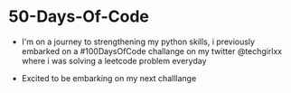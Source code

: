 # 50-Days-Of-Code

- I'm on a journey to strengthening my python skills, i previously embarked on a #100DaysOfCode
challange on my twitter @techgirlxx where i was solving a leetcode problem everyday

- Excited to be embarking on my next challlange
